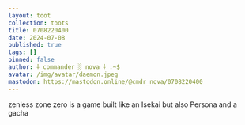 ```yaml
---
layout: toot
collection: toots
title: 0708220400
date: 2024-07-08
published: true
tags: []
pinned: false
author: ⸸ commander ░ nova ⸸ :~$
avatar: /img/avatar/daemon.jpeg
mastodon: https://mastodon.online/@cmdr_nova/0708220400
---
```


zenless zone zero is a game built like an Isekai but also Persona and a gacha
